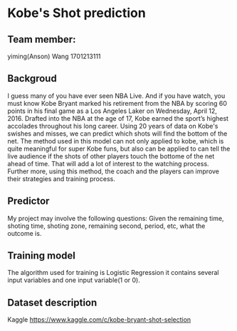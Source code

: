 Kobe's Shot prediction
==== 
Team member:
-------
yiming(Anson) Wang 1701213111

Backgroud
-------
I guess many of you have ever seen NBA Live. And if you have watch, you must know Kobe Bryant marked his retirement from the NBA by scoring 60 points in his final game as a Los Angeles Laker on Wednesday, April 12, 2016. Drafted into the NBA at the age of 17, Kobe earned the sport’s highest accolades throughout his long career.
Using 20 years of data on Kobe's swishes and misses, we can predict which shots will find the bottom of the net. The method used in this model can not only applied to kobe, which is quite meaningful for super Kobe funs, but also can be applied to can tell the live audience if the shots of other players touch the bottome of the net ahead of time. That will add a lot of interest to the watching process. Further more, using this method, the coach and the players can improve their strategies and training process.

Predictor
-------
My project may involve the following questions: Given the remaining time, shoting time, shoting zone, remaining second, period, etc, what the outcome is.

Training model 
-------
The algorithm used for training is Logistic Regression it contains several input variables and one input variable(1 or 0). 

Dataset description
-------
Kaggle https://www.kaggle.com/c/kobe-bryant-shot-selection 
